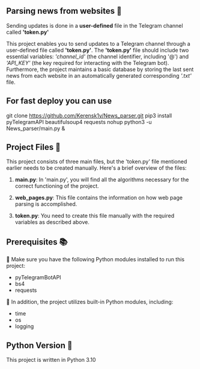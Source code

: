 ## Parsing news from websites :newspaper:
Sending updates is done in a __user-defined__ file in the Telegram channel called **'token.py'**

This project enables you to send updates to a Telegram channel through a user-defined file called **'token.py'**. The **'token.py'** file should include two essential variables: _'channel_id'_ (the channel identifier, including '@') and _'API_KEY'_ (the key required for interacting with the Telegram bot). Furthermore, the project maintains a basic database by storing the last sent news from each website in an automatically generated corresponding _'.txt'_ file.

## For fast deploy you can use
git clone https://github.com/Kerensk1y/News_parser.git
pip3 install pyTelegramAPI beautifulsoup4 requests
nohup python3 -u News_parser/main.py &

## Project Files 📂

This project consists of three main files, but the 'token.py' file mentioned earlier needs to be created manually. Here's a brief overview of the files:

1. **main.py**: In 'main.py', you will find all the algorithms necessary for the correct functioning of the project.

2. **web_pages.py**: This file contains the information on how web page parsing is accomplished.

3. **token.py**: You need to create this file manually with the required variables as described above.

## Prerequisites 📚

:pushpin: Make sure you have the following Python modules installed to run this project:

- pyTelegramBotAPI
- bs4
- requests

:pushpin: In addition, the project utilizes built-in Python modules, including:

- time
- os
- logging

## Python Version 🐍

This project is written in Python 3.10
